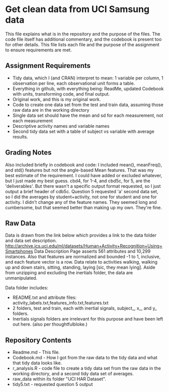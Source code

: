# Get clean data from UCI Samsung data
This file explains what is in the repository and the purpose of the files.
The code file itself has additional commentary, and the codebook is present too for other details.
This file lists each file and the purpose of the assignment to ensure requirements are met.

## Assignment Requirements
* Tidy data, which I (and CRAN) interpret to mean: 1 variable per column, 1 observation per line, each observational unit forms a table.
* Everything in github, with everything being: ReadMe, updated Codebook with units, transforming code, and final output.
* Original work, and this is my original work.
* Code to create one data set from the test and train data, assuming those raw data are in the working directory
* Single data set should have the mean and sd for each measurement, not each measurement
* Descriptive activity names and variable names
* Second tidy data set with a table of subject vs variable with average results.

## Grading Notes
Also included briefly in codebook and code: I included mean(), meanFreq(), and std() features but not the angle-based Mean features.
That was my best estimate of the requirement. I could have added or excluded whatever, but I just made my best guess.
cbd4, for 1-4, and cbd5c, for 5, are the 'deliverables'. 
But there wasn't a specific output format requested, so I just output a brief header of cdb5c.
Question 5 requested 'a' second data set, so I did the averages by student+activity, not one for student and one for activity.
I didn't change any of the feature names. They seemed long and cumbersome, but that seemed better than making up my own. They're fine.

## Raw Data
Data is drawn from the link below which provides a link to the data folder and data set description.
http://archive.ics.uci.edu/ml/datasets/Human+Activity+Recognition+Using+Smartphones
Data Description Page asserts 561 attributes and 10,299 instances.
Also that features are normalized and bounded -1 to 1, inclusive, and each feature vector is a row.
Data relate to activities walking, walking up and down stairs, sitting, standing, laying [sic, they mean lying].
Aside from unzipping and excluding the inertials folder, the data are unmanipulated.

Data folder includes:
* README.txt and attribute files: activity_labels.txt,features_info.txt,features.txt
* 2 folders, test and train, each with inertial signals, subject_, x_, and y_ folders.
* Inertials signals folders are irrelevant for this purpose and have been left out here. (also per thoughtfulbloke.)

## Repository Contents
* Readme.md - This file.
* Codebook.md - How I got from the raw data to the tidy data and what that tidy data looks like.
* r_analysis.R - code file to create a tidy data set from the raw data in the working directory, and a second tidy data set of averages.
* raw_data within its folder "UCI HAR Dataset".
* tidy5.txt - requested question 5 output
